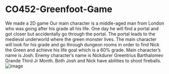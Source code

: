# CO452-Greenfoot-Game
We made a 2D game Our main character is a middle-aged man from London who was going after his grade all his life. One day he will find a portal and got closer but accidentally go through the portal. The portal leads to the medieval underworld where the green monster lives. The main character will look for his grade and go through dungeon rooms in order to find Nick the Green and achieve his life goal which is a 60% grade. Main character’s name is Josh.
Enemy character’s name is Nickdurer Greentrius Barthalomev Grande Third Jr Month. 
Both Josh and Nick have abilities to shoot fireballs.
![image](https://user-images.githubusercontent.com/115167095/215101100-74dd4242-394c-44e4-8ec2-5cf76db6b37f.png)

